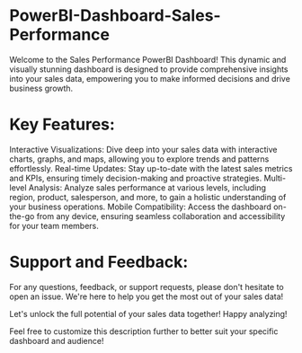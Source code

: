 # PowerBI-Dashboard-Sales-Performance

Welcome to the Sales Performance PowerBI Dashboard! This dynamic and visually stunning dashboard is designed to provide comprehensive insights into your sales data, empowering you to make informed decisions and drive business growth.

# Key Features:
Interactive Visualizations: Dive deep into your sales data with interactive charts, graphs, and maps, allowing you to explore trends and patterns effortlessly.
Real-time Updates: Stay up-to-date with the latest sales metrics and KPIs, ensuring timely decision-making and proactive strategies.
Multi-level Analysis: Analyze sales performance at various levels, including region, product, salesperson, and more, to gain a holistic understanding of your business operations.
Mobile Compatibility: Access the dashboard on-the-go from any device, ensuring seamless collaboration and accessibility for your team members.

# Support and Feedback:
For any questions, feedback, or support requests, please don't hesitate to open an issue. We're here to help you get the most out of your sales data!

Let's unlock the full potential of your sales data together! Happy analyzing!

Feel free to customize this description further to better suit your specific dashboard and audience!

